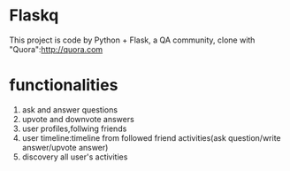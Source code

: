 # Flaskq
This project is code by Python + Flask, a QA community, clone with "Quora":http://quora.com
# functionalities
1. ask and answer questions
2. upvote and downvote answers
3. user profiles,follwing friends
4. user timeline:timeline from followed friend activities(ask question/write answer/upvote answer)
5. discovery all user's activities
